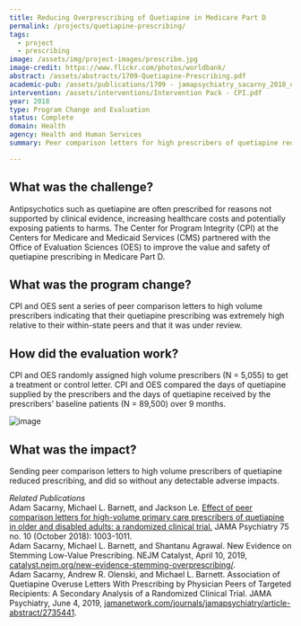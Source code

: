 ```yaml
---
title: Reducing Overprescribing of Quetiapine in Medicare Part D
permalink: /projects/quetiapine-prescribing/
tags: 
  - project
  - prescribing
image: /assets/img/project-images/prescribe.jpg
image-credit: https://www.flickr.com/photos/worldbank/
abstract: /assets/abstracts/1709-Quetiapine-Prescribing.pdf
academic-pub: /assets/publications/1709 - jamapsychiatry_sacarny_2018_oi_180047.pdf
intervention: /assets/interventions/Intervention Pack - CPI.pdf
year: 2018
type: Program Change and Evaluation
status: Complete
domain: Health
agency: Health and Human Services
summary: Peer comparison letters for high prescribers of quetiapine reduce prescription volume and improve guideline conformity of prescription fills.

---
```

## What was the challenge?

Antipsychotics such as quetiapine are often prescribed for reasons not supported by clinical evidence, increasing healthcare costs and potentially exposing patients to harms. The Center for Program Integrity (CPI) at the Centers for Medicare and Medicaid Services (CMS) partnered with the Office of Evaluation Sciences (OES) to improve the value and safety of quetiapine prescribing in Medicare Part D.


## What was the program change?

CPI and OES sent a series of peer comparison letters to high volume prescribers indicating that their quetiapine prescribing was extremely high relative to their within-state peers and that it was under review.

## How did the evaluation work?

CPI and OES randomly assigned high volume prescribers (N = 5,055) to get a treatment or control letter. CPI and OES compared the days of quetiapine supplied by the prescribers and the days of quetiapine received by the prescribers’ baseline patients (N = 89,500) over 9 months.

![image]({{site.baseurl}}/assets/img/project-images/1709-graph.png)

## What was the impact?

Sending peer comparison letters to high volume prescribers of quetiapine reduced prescribing, and did so without any detectable adverse impacts.

<i> Related Publications</i>
<br>
Adam Sacarny, Michael L. Barnett, and Jackson Le. <a href="https://pubmed.ncbi.nlm.nih.gov/30073273/">Effect of peer comparison letters for high-volume primary care prescribers of quetiapine in older and disabled adults: a randomized clinical trial.</a> JAMA Psychiatry 75 no. 10 (October 2018): 1003-1011.
<br>
Adam Sacarny, Michael L. Barnett, and Shantanu Agrawal. New Evidence on Stemming Low-Value Prescribing. NEJM Catalyst, April 10, 2019, <a href="https://catalyst.nejm.org/new-evidence-stemming-overprescribing/">catalyst.nejm.org/new-evidence-stemming-overprescribing/</a>.
<br>
Adam Sacarny, Andrew R. Olenski, and Michael L. Barnett. Association of Quetiapine Overuse Letters With Prescribing by Physician Peers of Targeted Recipients: A Secondary Analysis of a Randomized Clinical Trial. JAMA Psychiatry, June 4, 2019, <a href="https://jamanetwork.com/journals/jamapsychiatry/article-abstract/2735441?resultClick=1">jamanetwork.com/journals/jamapsychiatry/article-abstract/2735441</a>.
